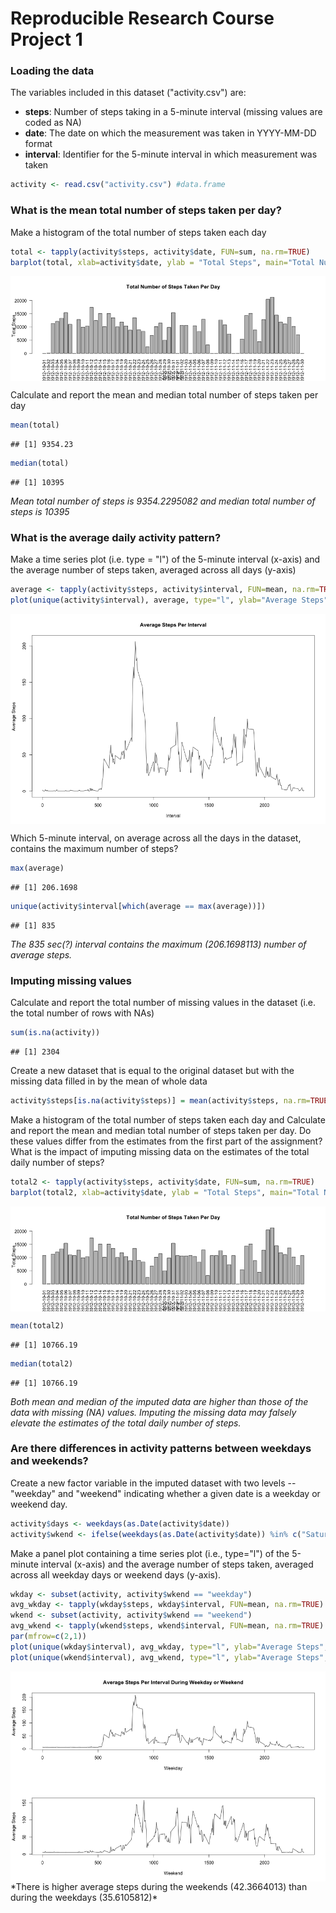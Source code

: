 Reproducible Research Course Project 1
=======================================

### Loading the data  
The variables included in this dataset ("activity.csv") are:  
- __steps__: Number of steps taking in a 5-minute interval (missing values are coded as NA)  
- __date__: The date on which the measurement was taken in YYYY-MM-DD format  
- __interval__: Identifier for the 5-minute interval in which measurement was taken  

```r
activity <- read.csv("activity.csv") #data.frame
```


### What is the mean total number of steps taken per day?
Make a histogram of the total number of steps taken each day

```r
total <- tapply(activity$steps, activity$date, FUN=sum, na.rm=TRUE)
barplot(total, xlab=activity$date, ylab = "Total Steps", main="Total Number of Steps Taken Per Day", las=2)
```

<img src="figure/unnamed-chunk-2-1.png" title="plot of chunk unnamed-chunk-2" alt="plot of chunk unnamed-chunk-2" style="display: block; margin: auto;" />

Calculate and report the mean and median total number of steps taken per day

```r
mean(total)
```

```
## [1] 9354.23
```

```r
median(total)
```

```
## [1] 10395
```
*Mean total number of steps is 9354.2295082 and median total number of steps is 10395*


### What is the average daily activity pattern?

Make a time series plot (i.e. type = "l") of the 5-minute interval (x-axis) and the average number of steps taken, averaged across all days (y-axis)

```r
average <- tapply(activity$steps, activity$interval, FUN=mean, na.rm=TRUE)
plot(unique(activity$interval), average, type="l", ylab="Average Steps", xlab="Interval", main="Average Steps Per Interval")
```

<img src="figure/unnamed-chunk-4-1.png" title="plot of chunk unnamed-chunk-4" alt="plot of chunk unnamed-chunk-4" style="display: block; margin: auto;" />

Which 5-minute interval, on average across all the days in the dataset, contains the maximum number of steps?

```r
max(average)
```

```
## [1] 206.1698
```

```r
unique(activity$interval[which(average == max(average))])
```

```
## [1] 835
```
*The 835 sec(?) interval contains the maximum (206.1698113) number of average steps.*



### Imputing missing values

Calculate and report the total number of missing values in the dataset (i.e. the total number of rows with NAs)

```r
sum(is.na(activity))
```

```
## [1] 2304
```

Create a new dataset that is equal to the original dataset but with the missing data filled in by the mean of whole data

```r
activity$steps[is.na(activity$steps)] = mean(activity$steps, na.rm=TRUE)
```

Make a histogram of the total number of steps taken each day and Calculate and report the mean and median total number of steps taken per day. Do these values differ from the estimates from the first part of the assignment? What is the impact of imputing missing data on the estimates of the total daily number of steps?

```r
total2 <- tapply(activity$steps, activity$date, FUN=sum, na.rm=TRUE)
barplot(total2, xlab=activity$date, ylab = "Total Steps", main="Total Number of Steps Taken Per Day", las=2)
```

<img src="figure/unnamed-chunk-8-1.png" title="plot of chunk unnamed-chunk-8" alt="plot of chunk unnamed-chunk-8" style="display: block; margin: auto;" />

```r
mean(total2)
```

```
## [1] 10766.19
```

```r
median(total2)
```

```
## [1] 10766.19
```
*Both mean and median of the imputed data are higher than those of the data with missing (NA) values. Imputing the missing data may falsely elevate the estimates of the total daily number of steps.*


### Are there differences in activity patterns between weekdays and weekends?

Create a new factor variable in the imputed dataset with two levels -- "weekday" and "weekend" indicating whether a given date is a weekday or weekend day.

```r
activity$days <- weekdays(as.Date(activity$date))
activity$wkend <- ifelse(weekdays(as.Date(activity$date)) %in% c("Saturday", "Sunday"), "weekend", "weekday")
```

Make a panel plot containing a time series plot (i.e., type="l") of the 5-minute interval (x-axis) and the average number of steps taken, averaged across all weekday days or weekend days (y-axis). 

```r
wkday <- subset(activity, activity$wkend == "weekday")
avg_wkday <- tapply(wkday$steps, wkday$interval, FUN=mean, na.rm=TRUE)
wkend <- subset(activity, activity$wkend == "weekend")
avg_wkend <- tapply(wkend$steps, wkend$interval, FUN=mean, na.rm=TRUE)
par(mfrow=c(2,1))
plot(unique(wkday$interval), avg_wkday, type="l", ylab="Average Steps", xlab="Weekday", main="Average Steps Per Interval During Weekday or Weekend")
plot(unique(wkend$interval), avg_wkend, type="l", ylab="Average Steps", xlab="Weekend")
```

<img src="figure/unnamed-chunk-10-1.png" title="plot of chunk unnamed-chunk-10" alt="plot of chunk unnamed-chunk-10" style="display: block; margin: auto;" />
*There is higher average steps during the weekends (42.3664013) than during the weekdays (35.6105812)*
